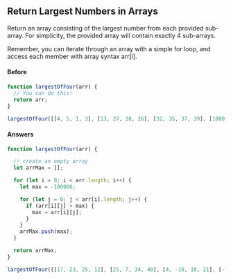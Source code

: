 ## Return Largest Numbers in Arrays

Return an array consisting of the largest number from each provided sub-array. For simplicity, the provided array will contain exactly 4 sub-arrays.

Remember, you can iterate through an array with a simple for loop, and access each member with array syntax arr[i].

#### Before
```javascript
function largestOfFour(arr) {
  // You can do this!
  return arr;
}

largestOfFour([[4, 5, 1, 3], [13, 27, 18, 26], [32, 35, 37, 39], [1000, 1001, 857, 1]]);
```

#### Answers

```javascript
function largestOfFour(arr) {

  // create an empty array
  let arrMax = [];

  for (let i = 0; i < arr.length; i++) {
    let max = -100000;

    for (let j = 0; j < arr[i].length; j++) {
      if (arr[i][j] > max) {
        max = arr[i][j];
      }
    }
    arrMax.push(max);
  }

  return arrMax;
}

largestOfFour([[17, 23, 25, 12], [25, 7, 34, 48], [4, -10, 18, 21], [-72, -3, -17, -10]])

```